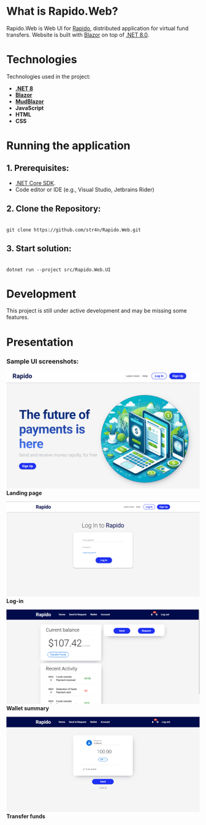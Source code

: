 # What is Rapido.Web?

Rapido.Web is Web UI for [Rapido](https://github.com/str4n/Rapido), distributed application for virtual fund transfers. Website is built with [Blazor](https://dotnet.microsoft.com/en-us/apps/aspnet/web-apps/blazor) on top of [.NET 8.0](https://dotnet.microsoft.com/en-us/download/dotnet/8.0).

# Technologies

Technologies used in the project:

* **[.NET 8](https://dotnet.microsoft.com/en-us/download/dotnet/8.0)**
* **[Blazor](https://dotnet.microsoft.com/en-us/apps/aspnet/web-apps/blazor)**
* **[MudBlazor](https://mudblazor.com/)**
* **JavaScript**
* **HTML**
* **CSS**

# Running the application
## 1. Prerequisites:

+ [.NET Core SDK](https://dotnet.microsoft.com/en-us/download/dotnet/8.0).
+ Code editor or IDE (e.g., Visual Studio, Jetbrains Rider)

## 2. Clone the Repository:

```

git clone https://github.com/str4n/Rapido.Web.git

```

## 3. Start solution:

```

dotnet run --project src/Rapido.Web.UI

```


# Development

This project is still under active development and may be missing some features.

# Presentation

### Sample UI screenshots:


![Landing page](https://github.com/str4n/Rapido.Web/blob/master/assets/landing-page.png) **Landing page**

![Login page](https://github.com/str4n/Rapido.Web/blob/master/assets/log-in.png) **Log-in**

![Wallet summary page](https://github.com/str4n/Rapido.Web/blob/master/assets/wallet-summary.png) **Wallet summary**

![Transfer funds page](https://github.com/str4n/Rapido.Web/blob/master/assets/transfer-funds.png) **Transfer funds**
